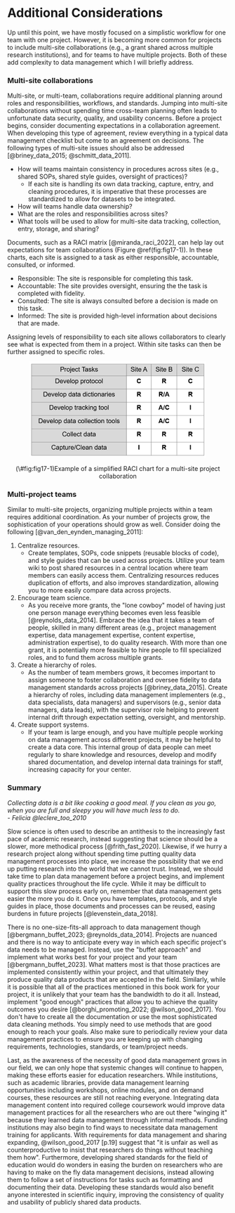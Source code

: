# Additional Considerations

Up until this point, we have mostly focused on a simplistic workflow for one team with one project. However, it is becoming more common for projects to include multi-site collaborations (e.g., a grant shared across multiple research institutions), and for teams to have multiple projects. Both of these add complexity to data management which I will briefly address.

### Multi-site collaborations

Multi-site, or multi-team, collaborations require additional planning around roles and responsibilities, workflows, and standards. Jumping into multi-site collaborations without spending time cross-team planning often leads to unfortunate data security, quality, and usability concerns. Before a project begins, consider documenting expectations in a collaboration agreement. When developing this type of agreement, review everything in a typical data management checklist but come to an agreement on decisions. The following types of multi-site issues should also be addressed [@briney_data_2015; @schmitt_data_2011].

- How will teams maintain consistency in procedures across sites (e.g., shared SOPs, shared style guides, oversight of practices)?
  - If each site is handling its own data tracking, capture, entry, and cleaning procedures, it is imperative that these processes are standardized to allow for datasets to be integrated.
- How will teams handle data ownership?
- What are the roles and responsibilities across sites?
- What tools will be used to allow for multi-site data tracking, collection, entry, storage, and sharing?

Documents, such as a RACI matrix [@miranda_raci_2022], can help lay out expectations for team collaborations (Figure \@ref(fig:fig17-1)). In these charts, each site is assigned to a task as either responsible, accountable, consulted, or informed. 

- Responsible: The site is responsible for completing this task.
- Accountable: The site provides oversight, ensuring the the task is completed with fidelity.
- Consulted: The site is always consulted before a decision is made on this task.
- Informed: The site is provided high-level information about decisions that are made.

Assigning levels of responsibility to each site allows collaborators to clearly see what is expected from them in a project. Within site tasks can then be further assigned to specific roles. 

<div class="figure" style="text-align: center">
<img src="img/fig17-1.PNG" alt="Example of a simplified RACI chart for a multi-site project collaboration" width="80%" />
<p class="caption">(\#fig:fig17-1)Example of a simplified RACI chart for a multi-site project collaboration</p>
</div>

### Multi-project teams

Similar to multi-site projects, organizing multiple projects within a team requires additional coordination. As your number of projects grow, the sophistication of your operations should grow as well. Consider doing the following [@van_den_eynden_managing_2011]:

1. Centralize resources.
    - Create templates, SOPs, code snippets (reusable blocks of code), and style guides that can be used across projects. Utilize your team wiki to post shared resources in a central location where team members can easily access them.  Centralizing resources reduces duplication of efforts, and also improves standardization, allowing you to more easily compare data across projects. 
2. Encourage team science.
    - As you receive more grants, the "lone cowboy" model of having just one person manage everything becomes even less feasible [@reynolds_data_2014]. Embrace the idea that it takes a team of people, skilled in many different areas (e.g., project management expertise, data management expertise, content expertise, administration expertise), to do quality research. With more than one grant, it is potentially more feasible to hire people to fill specialized roles, and to fund them across multiple grants.
3. Create a hierarchy of roles.
    - As the number of team members grows, it becomes important to assign someone to foster collaboration and oversee fidelity to data management standards across projects [@briney_data_2015]. Create a hierarchy of roles, including data management implementers (e.g., data specialists, data managers) and supervisors (e.g., senior data managers, data leads), with the supervisor role helping to prevent internal drift through expectation setting, oversight, and mentorship.
4. Create support systems.
    - If your team is large enough, and you have multiple people working on data management across different projects, it may be helpful to create a data core. This internal group of data people can meet regularly to share knowledge and resources, develop and modify shared documentation, and develop internal data trainings for staff, increasing capacity for your center.

### Summary

*Collecting data is a bit like cooking a good meal. If you clean as you go, when you are full and sleepy you will have much less to do.*<br> *- Felicia @leclere_too_2010*

Slow science is often used to describe an antithesis to the increasingly fast pace of academic research, instead suggesting that science should be a slower, more methodical process [@frith_fast_2020]. Likewise, if we hurry a research project along without spending time putting quality data management processes into place, we increase the possibility that we end up putting research into the world that we cannot trust. Instead, we should take time to plan data management before a project begins, and implement quality practices throughout the life cycle. While it may be difficult to support this slow process early on, remember that data management gets easier the more you do it. Once you have templates, protocols, and style guides in place, those documents and processes can be reused, easing burdens in future projects [@levenstein_data_2018].

There is no one-size-fits-all approach to data management though [@bergmann_buffet_2023; @reynolds_data_2014]. Projects are nuanced and there is no way to anticipate every way in which each specific project's data needs to be managed. Instead, use the "buffet approach" and implement what works best for your project and your team [@bergmann_buffet_2023]. What matters most is that those practices are implemented consistently within your project, and that ultimately they produce quality data products that are accepted in the field. Similarly, while it is possible that all of the practices mentioned in this book work for your project, it is unlikely that your team has the bandwidth to do it all. Instead, implement "good enough" practices that allow you to achieve the quality outcomes you desire [@borghi_promoting_2022; @wilson_good_2017]. You don't have to create all the documentation or use the most sophisticated data cleaning methods. You simply need to use methods that are good enough to reach your goals. Also make sure to periodically review your data management practices to ensure you are keeping up with changing requirements, technologies, standards, or team/project needs.

Last, as the awareness of the necessity of good data management grows in our field, we can only hope that systemic changes will continue to happen, making these efforts easier for education researchers. While institutions, such as academic libraries, provide data management learning opportunities including workshops, online modules, and on demand courses, these resources are still not reaching everyone. Integrating data management content into required college coursework would improve data management practices for all the researchers who are out there "winging it" because they learned data management through informal methods. Funding institutions may also begin to find ways to necessitate data management training for applicants. With requirements for data management and sharing expanding, @wilson_good_2017 [p.19] suggest that "it is unfair as well as counterproductive to insist that researchers do things without teaching them how". Furthermore, developing shared standards for the field of education would do wonders in easing the burden on researchers who are having to make on the fly data management decisions, instead allowing them to follow a set of instructions for tasks such as formatting and documenting their data. Developing these standards would also benefit anyone interested in scientific inquiry, improving the consistency of quality and usability of publicly shared data products. 
